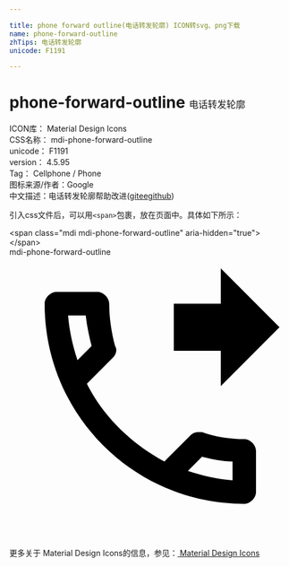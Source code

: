 ```yaml
---

title: phone forward outline(电话转发轮廓) ICON转svg、png下载
name: phone-forward-outline
zhTips: 电话转发轮廓
unicode: F1191

---
```


# phone-forward-outline  <small style="font-size: 60%;font-weight: 100">电话转发轮廓</small>


<div class="detail-page">
<p>
<span>
ICON库：
<span class="badge-secondary badge">Material Design Icons</span> 
</span>
<br/>
<span>
CSS名称：
<span class="badge-secondary badge">mdi-phone-forward-outline</span> 
</span>
<br/>
<span>
unicode：
<span class="badge-secondary badge">F1191</span> 
</span>
<br/>
<span>
version：
<span class="badge-secondary badge">4.5.95</span> 
</span>
<br/>
<span>Tag：
<span class="badge-light badge">Cellphone / Phone</span>
</span>
<br/>
<span>图标来源/作者：<span class="badge-light badge">Google</span></span> 
<br/>
<span class="zh-detail">中文描述：<span class="badge-primary badge">电话转发轮廓</span><span class="help-link"><span>帮助改进</span>(<a href="https://gitee.com/liuwave/icon-helper/edit/master/json/material/phone-forward-outline.json" target="_blank" rel="noopener noreferrer">gitee</a><a href="https://github.com/liuwave/icon-helper/edit/master/json/material/phone-forward-outline.json" target="_blank" rel="noopener noreferrer">github</a></span>)</span><br/>
</p>
</div>
<div class="alert alert-dark">
  <i class="mdi mdi-phone-forward-outline mdi-48px"></i>
  <i class="mdi mdi-phone-forward-outline mdi-36px"></i>
  <i class="mdi mdi-phone-forward-outline mdi-24px"></i>
  <i class="mdi mdi-phone-forward-outline mdi-18px"></i>
</div>
<div>
  <p>引入css文件后，可以用<code>&lt;span&gt;</code>包裹，放在页面中。具体如下所示：    
  </p>
  <div class="alert alert-primary" style="font-size: 14px">
    &lt;span class="mdi mdi-phone-forward-outline" aria-hidden="true"&gt;&lt;/span&gt;
    <copy-btn content='<span class="mdi mdi-phone-forward-outline" aria-hidden="true"></span>'></copy-btn>
  </div>
  <div class="alert alert-secondary">
    <i class="mdi mdi-phone-forward-outline"
    style="font-size: 24px"
    aria-hidden="true"></i> mdi-phone-forward-outline
    <copy-btn content="mdi-phone-forward-outline" btn-title="复制图标名称"></copy-btn>
  </div>
</div>
<div id="svg" class="svg-wrap">
<svg xmlns="http://www.w3.org/2000/svg" viewBox="0 0 24 24"><path d="M20 15.5C18.8 15.5 17.5 15.3 16.4 14.9H16.1C15.8 14.9 15.6 15 15.4 15.2L13.2 17.4C10.4 15.9 8 13.6 6.6 10.8L8.8 8.6C9.1 8.3 9.2 7.9 9 7.6C8.7 6.5 8.5 5.2 8.5 4C8.5 3.5 8 3 7.5 3H4C3.5 3 3 3.5 3 4C3 13.4 10.6 21 20 21C20.5 21 21 20.5 21 20V16.5C21 16 20.5 15.5 20 15.5M5 5H6.5C6.6 5.9 6.8 6.8 7 7.6L5.8 8.8C5.4 7.6 5.1 6.3 5 5M19 19C17.7 18.9 16.4 18.6 15.2 18.2L16.4 17C17.2 17.2 18.1 17.4 19 17.4V19M18 11L23 6L18 1V4H14V8H18V11Z" /></svg>
</div>
<detail full-name='mdi-phone-forward-outline'></detail>
    
<div><p>更多关于 Material Design Icons的信息，参见：<a target="_blank" href="https://iconhelper.cn/material.html"> Material Design Icons</a>
</p></div>
